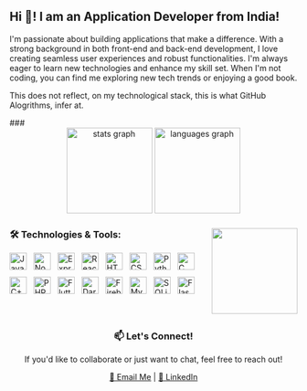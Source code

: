 <h2 align="left">Hi 👋! I am an Application Developer from India!</h2>

<p align="left">
  I'm passionate about building applications that make a difference. With a strong background in both front-end and back-end development, I love creating seamless user experiences and robust functionalities. I'm always eager to learn new technologies and enhance my skill set. When I'm not coding, you can find me exploring new tech trends or enjoying a good book.
</p>
<p align="left">
 This does not reflect, on my technological stack, this is what GitHub Alogrithms, infer at.
</p>
###

<div align="center">
  <img src="https://github-readme-stats.vercel.app/api?username=devi1262005&hide_title=false&hide_rank=false&show_icons=true&include_all_commits=true&count_private=true&disable_animations=false&theme=dracula&locale=en&hide_border=false" height="150" alt="stats graph" />
  <img src="https://github-readme-stats.vercel.app/api/top-langs?username=devi1262005&locale=en&hide_title=false&layout=compact&card_width=320&langs_count=5&theme=dracula&hide_border=false" height="150" alt="languages graph" />
</div>

###

<img align="right" height="150" src="https://cdn.dribbble.com/users/603800/screenshots/4569474/dribbble-code.gif" />

###

<div align="left" style="margin-top: 20px; margin-bottom: 20px;">
  <h3>🛠️ Technologies & Tools:</h3>
  <div style="display: flex; flex-wrap: wrap; gap: 12px; align-items: center;">
    <img src="https://cdn.jsdelivr.net/gh/devicons/devicon/icons/javascript/javascript-original.svg" height="30" alt="JavaScript logo" />
    <img src="https://cdn.jsdelivr.net/gh/devicons/devicon/icons/nodejs/nodejs-original.svg" height="30" alt="Node.js logo" />
    <img src="https://cdn.jsdelivr.net/gh/devicons/devicon/icons/express/express-original.svg" height="30" alt="Express.js logo" />
    <img src="https://cdn.jsdelivr.net/gh/devicons/devicon/icons/react/react-original.svg" height="30" alt="React.js logo" />
    <img src="https://cdn.jsdelivr.net/gh/devicons/devicon/icons/html5/html5-original.svg" height="30" alt="HTML5 logo" />
    <img src="https://cdn.jsdelivr.net/gh/devicons/devicon/icons/css3/css3-original.svg" height="30" alt="CSS3 logo" />
    <img src="https://cdn.jsdelivr.net/gh/devicons/devicon/icons/python/python-original.svg" height="30" alt="Python logo" />
    <img src="https://cdn.jsdelivr.net/gh/devicons/devicon/icons/c/c-original.svg" height="30" alt="C logo" />
    <img src="https://cdn.jsdelivr.net/gh/devicons/devicon/icons/cplusplus/cplusplus-original.svg" height="30" alt="C++ logo" />
    <img src="https://cdn.jsdelivr.net/gh/devicons/devicon/icons/php/php-original.svg" height="30" alt="PHP logo" />
    <img src="https://cdn.jsdelivr.net/gh/devicons/devicon/icons/flutter/flutter-original.svg" height="30" alt="Flutter logo" />
    <img src="https://cdn.jsdelivr.net/gh/devicons/devicon/icons/dart/dart-original.svg" height="30" alt="Dart logo" />
    <img src="https://cdn.jsdelivr.net/gh/devicons/devicon/icons/firebase/firebase-plain.svg" height="30" alt="Firebase logo" />
    <img src="https://cdn.jsdelivr.net/gh/devicons/devicon/icons/mysql/mysql-original.svg" height="30" alt="MySQL logo" />
    <img src="https://cdn.jsdelivr.net/gh/devicons/devicon/icons/sqlite/sqlite-original.svg" height="30" alt="SQLite logo" />
    <img src="https://cdn.jsdelivr.net/gh/devicons/devicon/icons/flask/flask-original.svg" height="30" alt="Flask logo" />
  </div>
</div>

###

<br clear="both">

###

<div align="center">
  <h3>📫 Let's Connect!</h3>
  <p>If you'd like to collaborate or just want to chat, feel free to reach out!</p>
  <a href="mailto:your-devisreenarasimhan@gmail.com" target="_blank">📧 Email Me</a>
  <span> | </span>
  <a href="https://www.linkedin.com/in/sreeworks" target="_blank">🔗 LinkedIn</a>
</div>

###
